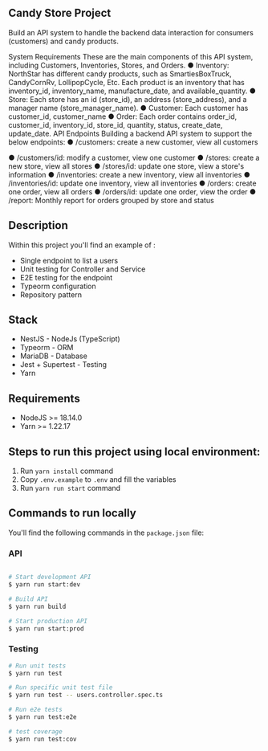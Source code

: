 ## Candy Store Project
Build an API system to handle the backend data interaction for consumers (customers) and candy products.

System Requirements
These are the main components of this API system, including Customers, Inventories, Stores, and Orders.
● Inventory: NorthStar has different candy products, such as SmartiesBoxTruck, CandyCornRv, LollipopCycle, Etc. Each product is an inventory that has inventory_id, inventory_name, manufacture_date, and available_quantity.
● Store: Each store has an id (store_id), an address (store_address), and a manager name (store_manager_name).
● Customer: Each customer has customer_id, customer_name
● Order: Each order contains order_id, customer_id, inventory_id, store_id, quantity,
status, create_date, update_date.
API Endpoints
Building a backend API system to support the below endpoints:
● /customers: create a new customer, view all customers
  
● /customers/id: modify a customer, view one customer
● /stores: create a new store, view all stores
● /stores/id: update one store, view a store's information
● /inventories: create a new inventory, view all inventories
● /inventories/id: update one inventory, view all inventories
● /orders: create one order, view all orders
● /orders/id: update one order, view the order
● /report: Monthly report for orders grouped by store and status

## Description

Within this project you'll find an example of : 

- Single endpoint to list a users
- Unit testing for Controller and Service
- E2E testing for the endpoint
- Typeorm configuration
- Repository pattern

## Stack

- NestJS - NodeJs (TypeScript)
- Typeorm - ORM
- MariaDB - Database
- Jest + Supertest - Testing
- Yarn


## Requirements
- NodeJS >= 18.14.0
- Yarn >= 1.22.17

## Steps to run this project using local environment:

1. Run `yarn install` command
2. Copy `.env.example` to `.env` and fill the variables
3. Run `yarn run start` command


## Commands to run locally

You'll find the following commands in the `package.json` file:

### API

```bash

# Start development API
$ yarn run start:dev

# Build API
$ yarn run build

# Start production API
$ yarn run start:prod

```
### Testing

```bash
# Run unit tests
$ yarn run test

# Run specific unit test file
$ yarn run test -- users.controller.spec.ts

# Run e2e tests
$ yarn run test:e2e

# test coverage
$ yarn run test:cov
```
